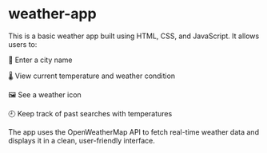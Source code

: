 # weather-app
This is a basic weather app built using HTML, CSS, and JavaScript. It allows users to:

🌆 Enter a city name

🌡️ View current temperature and weather condition

🖼️ See a weather icon

🕘 Keep track of past searches with temperatures

The app uses the OpenWeatherMap API to fetch real-time weather data and displays it in a clean, user-friendly interface.

